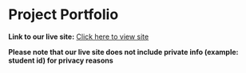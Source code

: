 # Project Portfolio

**Link to our live site:** [Click here to view site](https://comp-501-a2.vercel.app)

**Please note that our live site does not include private info (example: student id) for privacy reasons**